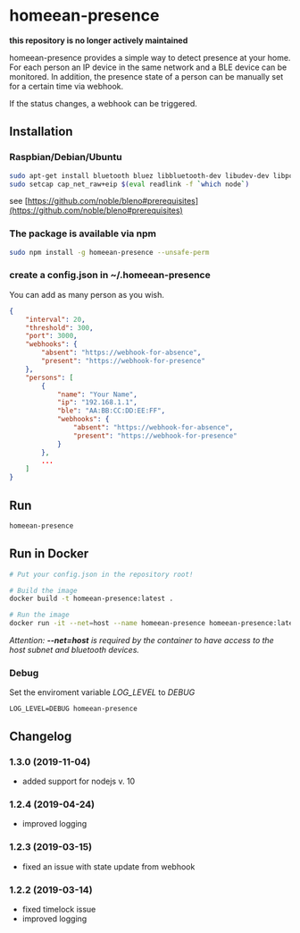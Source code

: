# homeean-presence

**this repository is no longer actively maintained**

homeean-presence provides a simple way to detect presence at your home. For each person an IP device in the same network and a BLE device can be monitored. In addition, the presence state of a person can be manually set for a certain time via webhook.

If the status changes, a webhook can be triggered.

## Installation

### Raspbian/Debian/Ubuntu

```sh
sudo apt-get install bluetooth bluez libbluetooth-dev libudev-dev libpcap-dev
sudo setcap cap_net_raw+eip $(eval readlink -f `which node`)
```
see [https://github.com/noble/bleno#prerequisites](https://github.com/noble/bleno#prerequisites)

### The package is available via npm
```sh
sudo npm install -g homeean-presence --unsafe-perm
```

### create a config.json in ~/.homeean-presence
You can add as many person as you wish.
```json
{
    "interval": 20,
    "threshold": 300,
    "port": 3000,
    "webhooks": {
        "absent": "https://webhook-for-absence",
        "present": "https://webhook-for-presence"
    },
    "persons": [
        {
            "name": "Your Name",
            "ip": "192.168.1.1",
            "ble": "AA:BB:CC:DD:EE:FF",
	        "webhooks": {
	            "absent": "https://webhook-for-absence",
	            "present": "https://webhook-for-presence"
            }
        },
        ...
    ]
}

```

## Run
```sh
homeean-presence
```

## Run in Docker
```sh
# Put your config.json in the repository root!

# Build the image
docker build -t homeean-presence:latest .

# Run the image
docker run -it --net=host --name homeean-presence homeean-presence:latest
```
*Attention: **--net=host** is required by the container to have access to the host subnet and bluetooth devices.*


### Debug
Set the enviroment variable *LOG_LEVEL* to *DEBUG*
```
LOG_LEVEL=DEBUG homeean-presence
```

## Changelog

### 1.3.0 (2019-11-04)
* added support for nodejs v. 10

### 1.2.4 (2019-04-24)
* improved logging

### 1.2.3 (2019-03-15)
* fixed an issue with state update from webhook

### 1.2.2 (2019-03-14)
* fixed timelock issue
* improved logging
